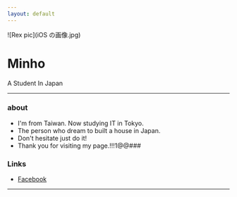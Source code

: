 ```yaml
---
layout: default
---
```


![Rex pic](iOS の画像.jpg)

# Minho

A Student In Japan

- - -

### about

* I'm from Taiwan. Now studying IT in Tokyo. 
* The person who dream to built a house in Japan. 
* Don't hesitate just do it!
* Thank you for visiting my page.!!!1@@###

### Links

 * [Facebook](https://www.facebook.com/zephyr.chen.92)
 

- - -
